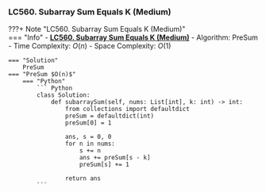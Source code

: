 ### LC560. Subarray Sum Equals K (Medium)
???+ Note "LC560. Subarray Sum Equals K (Medium)"    
    === "Info"
        - **<a href="https://leetcode-cn.com/problems/subarray-sum-equals-k/" target="_blank">LC560. Subarray Sum Equals K (Medium)</a>**
        - Algorithm: PreSum
        - Time Complexity: $O(n)$
        - Space Complexity: $O(1)$

    === "Solution"
        PreSum
    === "PreSum $O(n)$"
        === "Python"
            ``` Python
            class Solution:
                def subarraySum(self, nums: List[int], k: int) -> int:
                    from collections import defaultdict        
                    preSum = defaultdict(int)
                    preSum[0] = 1        
                    
                    ans, s = 0, 0
                    for n in nums:
                        s += n            
                        ans += preSum[s - k]
                        preSum[s] += 1
                        
                    return ans                    
            ```